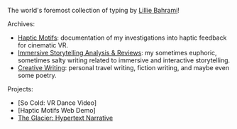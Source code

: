 The world's foremost collection of typing by [Lillie Bahrami](www.lilliebahrami.com)!

Archives:

* [Haptic Motifs](./hapticmotifsarchive.md): documentation of my investigations into haptic feedback for cinematic VR.
* [Immersive Storytelling Analysis & Reviews](./immersivearchive.md): my sometimes euphoric, sometimes salty writing related to immersive and interactive storytelling.
* [Creative Writing](./creativearchive.md): personal travel writing, fiction writing, and maybe even some poetry.

Projects:

* [So Cold: VR Dance Video]
* [Haptic Motifs Web Demo]
* [The Glacier: Hypertext Narrative](./glacier/index.html)
